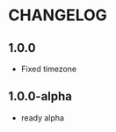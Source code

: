 CHANGELOG
==============

1.0.0
-----------------
 * Fixed timezone

1.0.0-alpha
-----------------
 * ready alpha
